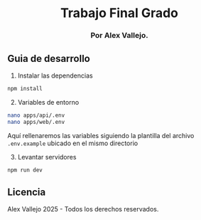 <p align="center" >
    <h1 align="center">
        Trabajo Final Grado
    </h1>
</p>
<h3 align="center">Por Alex Vallejo.</h3>

## Guia de desarrollo

1. Instalar las dependencias
```bash
npm install
```

2. Variables de entorno
```bash
nano apps/api/.env
nano apps/web/.env
```

Aquí rellenaremos las variables siguiendo la plantilla del archivo `.env.example` ubicado en el mismo directorio

3. Levantar servidores
```bash
npm run dev
```

## Licencia

Alex Vallejo 2025 - Todos los derechos reservados.
